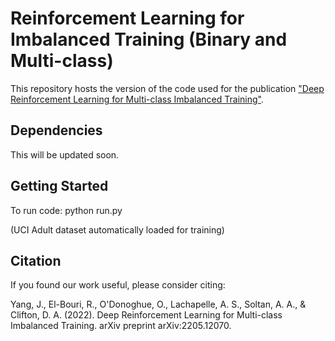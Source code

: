 # Reinforcement Learning for Imbalanced Training (Binary and Multi-class) 

This repository hosts the version of the code used for the publication ["Deep Reinforcement Learning for Multi-class Imbalanced Training"](https://arxiv.org/abs/2205.12070). 

## Dependencies

This will be updated soon.

## Getting Started

To run code: python run.py

(UCI Adult dataset automatically loaded for training)

## Citation

If you found our work useful, please consider citing:

Yang, J., El-Bouri, R., O'Donoghue, O., Lachapelle, A. S., Soltan, A. A., & Clifton, D. A. (2022). Deep Reinforcement Learning for Multi-class Imbalanced Training. arXiv preprint arXiv:2205.12070.
